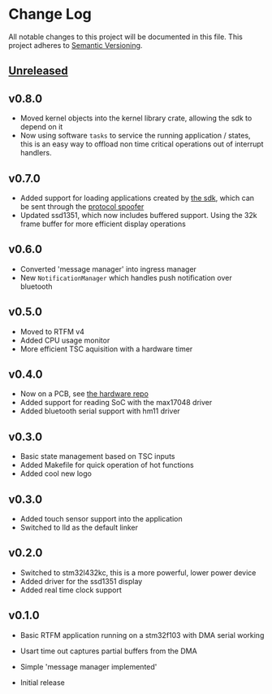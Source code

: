 # Change Log

All notable changes to this project will be documented in this file.
This project adheres to [Semantic Versioning](http://semver.org/).

## [Unreleased]

## v0.8.0

- Moved kernel objects into the kernel library crate, allowing the sdk to depend on it
- Now using software `tasks` to service the running application / states, this is an easy way to offload non time critical operations out of interrupt handlers.

## v0.7.0

- Added support for loading applications created by [the sdk](https://github.com/MWatch/sdk), which can be sent through the [protocol spoofer](https://github.com/MWatch/mwatch-protocol-spoofer)
- Updated ssd1351, which now includes buffered support. Using the 32k frame buffer for more efficient display operations

## v0.6.0

- Converted 'message manager' into ingress manager
- New `NotificationManager` which handles push notification over bluetooth

## v0.5.0

- Moved to RTFM v4
- Added CPU usage monitor
- More efficient TSC aquisition with a hardware timer

## v0.4.0

- Now on a PCB, see [the hardware repo](https://github.com/MWatch/hardware)
- Added support for reading SoC with the max17048 driver
- Added bluetooth serial support with hm11 driver

## v0.3.0

- Basic state management based on TSC inputs
- Added Makefile for quick operation of hot functions
- Added cool new logo

## v0.3.0

- Added touch sensor support into the application
- Switched to lld as the default linker

## v0.2.0

- Switched to stm32l432kc, this is a more powerful, lower power device
- Added driver for the ssd1351 display
- Added real time clock support


## v0.1.0

- Basic RTFM application running on a stm32f103 with DMA serial working
- Usart time out captures partial buffers from the DMA
- Simple 'message manager implemented'

- Initial release

[Unreleased]: https://github.com/mwatch/kernel/compare/v0.3.5...HEAD
[v0.1.0]: https://github.com/mwatch/kernel/tree/v0.1.0